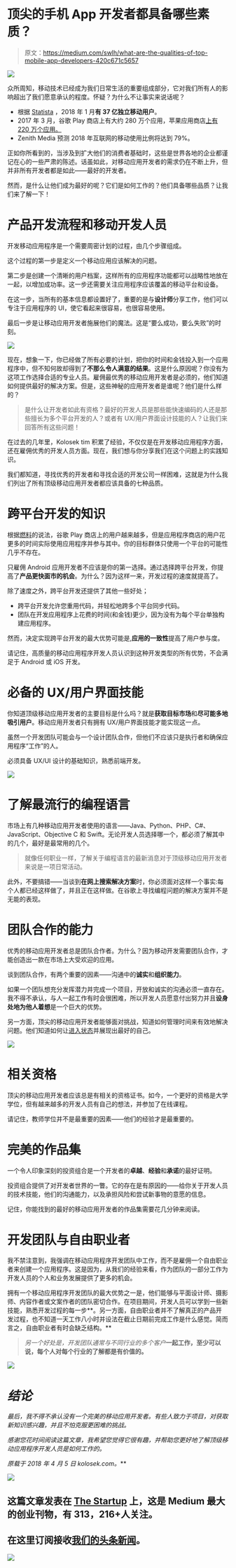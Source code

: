 # 顶尖的手机 App 开发者都具备哪些素质？

> 原文：<https://medium.com/swlh/what-are-the-qualities-of-top-mobile-app-developers-420c671c5657>

![](img/5667e424ff8d3d186f4cc7e310193143.png)

众所周知，移动技术已经成为我们日常生活的重要组成部分，它对我们所有人的影响超出了我们愿意承认的程度。怀疑？为什么不让事实来说话呢？

*   根据 [Statista](https://www.statista.com/topics/779/mobile-internet/) ，2018 年 1 月**有 37 亿独立移动用户**。
*   2017 年 3 月，谷歌 Play 商店上有大约 280 万个应用，苹果应用商店[上有 220 万个应用。](https://www.statista.com/statistics/276623/number-of-apps-available-in-leading-app-stores/)
*   Zenith Media 预测 2018 年互联网的移动使用比例将达到 79%。

正如你所看到的，当涉及到扩大他们的消费者基础时，这些是世界各地的企业都谨记在心的一些严肃的陈述。话虽如此，对移动应用开发者的需求仍在不断上升，但并非所有开发者都是如此——最好的开发者。

然而，是什么让他们成为最好的呢？它们是如何工作的？他们具备哪些品质？让我们来了解一下！

# 产品开发流程和移动开发人员

开发移动应用程序是一个需要周密计划的过程，由几个步骤组成。

这个过程的第一步是定义一个移动应用应该解决的问题。

第二步是创建一个清晰的用户档案，这样所有的应用程序功能都可以战略性地放在一起，以增加成功率。这一步还需要关注应用程序应该覆盖的移动平台和设备。

在这一步，当所有的基本信息都设置好了，重要的是与**设计师**分享工作，他们可以专注于应用程序的 UI，使它看起来很容易，也很容易使用。

最后一步是让移动应用开发者施展他们的魔法。这是“要么成功，要么失败”的时刻。

![](img/087ae7e64249c32d68ce588251e0382b.png)

现在，想象一下，你已经做了所有必要的计划，把你的时间和金钱投入到一个应用程序中，但不知何故却得到了**不那么令人满意的结果**。这是什么原因呢？你没有为这项工作选择合适的专业人员。雇佣最优秀的移动应用开发者是必须的，他们知道如何提供最好的解决方案。但是，这些神秘的应用开发者是谁呢？他们是什么样的？

> 是什么让开发者如此有资格？最好的开发人员是那些能快速编码的人还是那些擅长为多个平台开发的人？或者有 UX/用户界面设计技能的人？让我们来回答所有这些问题！

在过去的几年里，Kolosek tim 积累了经验，不仅仅是在开发移动应用程序方面，还在雇佣优秀的开发人员方面。现在，我们想与你分享我们在这个问题上的实践知识。

我们都知道，寻找优秀的开发者和寻找合适的开发公司一样困难，这就是为什么我们列出了所有顶级移动应用开发者都应该具备的七种品质。

# 跨平台开发的知识

根据[燃料](https://fueled.com/blog/app-store-vs-google-play/)的说法，谷歌 Play 商店上的用户越来越多，但是应用程序商店的用户花更多的时间实际使用应用程序并参与其中。你的目标群体只使用一个平台的可能性几乎不存在。

只雇佣 Android 应用开发者不应该是你的第一选择。通过选择跨平台开发，你提高了**产品更快面市的机会**。为什么？因为这样一来，开发过程的速度就提高了。

除了速度之外，跨平台开发还提供了其他一些好处；

*   跨平台开发允许您重用代码，并轻松地跨多个平台同步代码。
*   团队在开发应用程序上花费的时间(和金钱)更少，因为没有为每个平台单独构建应用程序。

然而，决定实现跨平台开发的最大优势可能是,**应用的一致性**提高了用户参与度。

请记住，高质量的移动应用程序开发人员认识到这种开发类型的所有优势，不会满足于 Android 或 iOS 开发。

# 必备的 UX/用户界面技能

你知道顶级移动应用开发者的主要目标是什么吗？就是**获取目标市场**和**尽可能多地吸引用户**。移动应用开发者只有拥有 UX/用户界面技能才能实现这一点。

虽然一个开发团队可能会与一个设计团队合作，但他们不应该只是执行者和确保应用程序“工作”的人。

必须具备 UX/UI 设计的基础知识，熟悉前端开发。

![](img/db61afd98f89e072a0978e53dc422d2f.png)

# 了解最流行的编程语言

市场上有几种移动应用开发者使用的语言——Java、Python、PHP、C#、JavaScript、Objective C 和 Swift。无论开发人员选择哪一个，都必须了解其中的几个，最好是最常用的几个。

> 就像任何职业一样，了解关于编程语言的最新消息对于顶级移动应用开发者来说是一项日常活动。

此外，不要搞错——当谈到**在网上搜索解决方案**时，你必须面对这样一个事实:每个人都已经这样做了，并且正在这样做。在谷歌上寻找编程问题的解决方案并不是无能的表现。

# 团队合作的能力

优秀的移动应用开发者总是团队合作者。为什么？因为移动开发需要团队合作，才能创造出一款在市场上大受欢迎的应用。

谈到团队合作，有两个重要的因素——沟通中的**诚实**和**组织能力**。

如果一个团队想充分发挥潜力并完成一个项目，开放和诚实的沟通必须一直存在。我不得不承认，与人一起工作有时会很困难，所以开发人员愿意付出努力并且**设身处地为他人着想**是一个巨大的优势。

另一方面，顶尖的移动应用开发者能够面对挑战，知道如何管理时间来有效地解决问题。他们知道如何让[进入状态](https://kolosek.com/programmers-and-headphones-getting-in-the-zone/)并展现出最好的自己。

![](img/59cdfb3e6ced8a98cd1a7c4e9184fab1.png)

# 相关资格

顶尖的移动应用开发者应该总是有相关的资格证书。如今，一个更好的资格是大学学位，但有越来越多的开发人员有自己的想法，并参加了在线课程。

请记住，教师学位并不是最重要的因素——他们的经验才是最重要的。

# 完美的作品集

一个令人印象深刻的投资组合是一个开发者的**卓越**、**经验**和**承诺**的最好证明。

投资组合提供了对开发者世界的一瞥。它的存在是有原因的——给你关于开发人员的技术技能，他们的沟通能力，以及承担风险和尝试新事物的意愿的信息。

记住，你能找到的最好的移动应用开发者的作品集需要花几分钟来阅读。

# 开发团队与自由职业者

我不禁注意到，我强调在移动应用程序开发团队中工作，而不是雇佣一个自由职业者来创建一个应用程序。这是因为，从我们的经验来看，作为团队的一部分工作为开发人员的个人和业务发展提供了更多的机会。

拥有一个移动应用程序开发团队的最大优势之一是，他们能够与平面设计师、摄影师、内容作者或文案作者的团队密切合作。在项目期间，开发人员可以学到一些新技能，熟悉开发过程的每一步**。另一方面，自由职业者并不了解真正的产品开发过程，也不知道一天工作八小时并设法在截止日期前完成工作是什么感觉。简而言之，自由职业者有时会缺乏结构。**

> *另一个好处是，开发团队通常与不同行业的多个客户***一起工作，至少可以说，每个人对每个行业的了解都是有价值的。**

*![](img/a6eb9787b467ca21af90320ea378ad83.png)*

# *结论*

*最后，我不得不承认没有一个完美的移动应用开发者。有些人致力于项目，对获取新知识感兴趣，并且不怕克服更困难的挑战。*

*感谢您花时间阅读这篇文章，我希望您觉得它很有趣，并帮助您更好地了解顶级移动应用程序开发人员是如何工作的。*

**原载于 2018 年 4 月 5 日 kolosek.com*[](https://kolosek.com/qualities-of-top-mobile-app-developers/)**。***

**[![](img/308a8d84fb9b2fab43d66c117fcc4bb4.png)](https://medium.com/swlh)**

## **这篇文章发表在 [The Startup](https://medium.com/swlh) 上，这是 Medium 最大的创业刊物，有 313，216+人关注。**

## **在这里订阅接收[我们的头条新闻](http://growthsupply.com/the-startup-newsletter/)。**

**[![](img/b0164736ea17a63403e660de5dedf91a.png)](https://medium.com/swlh)**